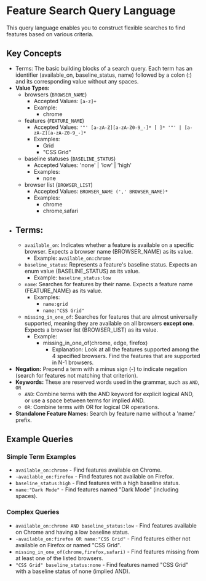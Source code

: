 # Feature Search Query Language

This query language enables you to construct flexible searches to find features based on various criteria.

## Key Concepts

- Terms: The basic building blocks of a search query. Each term has an identifier (available_on, baseline_status, name) followed by a colon (:) and its corresponding value without any spaces.
- **Value Types:**
  - browsers (`BROWSER_NAME`)
    - Accepted Values: `[a-z]+`
    - Example:
      - chrome
  - features (`FEATURE_NAME`)
    - Accepted Values: `'"' [a-zA-Z][a-zA-Z0-9_-]* [ ]* '"' | [a-zA-Z][a-zA-Z0-9_-]*`
    - Examples:
      - Grid
      - "CSS Grid"
  - baseline statuses (`BASELINE_STATUS`)
    - Accepted Values: 'none' | 'low' | 'high'
    - Examples:
      - none
  - browser list (`BROWSER_LIST`)
    - Accepted Values: `BROWSER_NAME (',' BROWSER_NAME)*`
    - Examples:
      - chrome
      - chrome,safari
- ## **Terms:**
  - `available_on`: Indicates whether a feature is available on a specific browser. Expects a browser name (BROWSER_NAME) as its value.
    - Example: `available_on:chrome`
  - `baseline_status`: Represents a feature's baseline status. Expects an enum value (BASELINE_STATUS) as its value.
    - Example: `baseline_status:low`
  - `name`: Searches for features by their name. Expects a feature name (FEATURE_NAME) as its value.
    - Examples:
      - `name:grid`
      - `name:"CSS Grid"`
  - `missing_in_one_of`: Searches for features that are almost universally supported, meaning they are available on all
    browsers **except one**. Expects a browser list (BROWSER_LIST) as its value.
    - Example:
      - missing_in_one_of(chrome, edge, firefox)
        - Explanation: Look at all the features supported among the 4 specified browsers. Find the features that are
          supported in N-1 browsers.
- **Negation:** Prepend a term with a minus sign (-) to indicate negation (search for features not matching that criterion).
- **Keywords:** These are reserved words used in the grammar, such as `AND`, `OR`
  - `AND`: Combine terms with the AND keyword for explicit logical AND, or use a space between terms for implied AND.
  - `OR`: Combine terms with OR for logical OR operations.
- **Standalone Feature Names:** Search by feature name without a 'name:' prefix.

## Example Queries

### Simple Term Examples

- `available_on:chrome` - Find features available on Chrome.
- `-available_on:firefox` - Find features not available on Firefox.
- `baseline_status:high` - Find features with a high baseline status.
- `name:"Dark Mode"` - Find features named "Dark Mode" (including spaces).

### Complex Queries

- `available_on:chrome AND baseline_status:low` - Find features available on Chrome and having a low baseline status.
- `-available_on:firefox OR name:"CSS Grid"` - Find features either not available on Firefox or named "CSS Grid".
- `missing_in_one_of(chrome,firefox,safari)` - Find features missing from at least one of the listed browsers.
- `"CSS Grid" baseline_status:none` - Find features named "CSS Grid" with a baseline status of none (implied AND).
